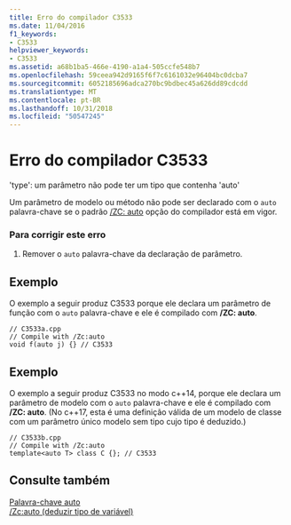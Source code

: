 ```yaml
---
title: Erro do compilador C3533
ms.date: 11/04/2016
f1_keywords:
- C3533
helpviewer_keywords:
- C3533
ms.assetid: a68b1ba5-466e-4190-a1a4-505ccfe548b7
ms.openlocfilehash: 59ceea942d9165f6f7c6161032e96404bc0dcba7
ms.sourcegitcommit: 6052185696adca270bc9bdbec45a626dd89cdcdd
ms.translationtype: MT
ms.contentlocale: pt-BR
ms.lasthandoff: 10/31/2018
ms.locfileid: "50547245"
---
```

# <a name="compiler-error-c3533"></a>Erro do compilador C3533

'type': um parâmetro não pode ter um tipo que contenha 'auto'

Um parâmetro de modelo ou método não pode ser declarado com o `auto` palavra-chave se o padrão [/ZC: auto](../../build/reference/zc-auto-deduce-variable-type.md) opção do compilador está em vigor.

### <a name="to-correct-this-error"></a>Para corrigir este erro

1. Remover o `auto` palavra-chave da declaração de parâmetro.

## <a name="example"></a>Exemplo

O exemplo a seguir produz C3533 porque ele declara um parâmetro de função com o `auto` palavra-chave e ele é compilado com **/ZC: auto**.

```
// C3533a.cpp
// Compile with /Zc:auto
void f(auto j) {} // C3533
```

## <a name="example"></a>Exemplo

O exemplo a seguir produz C3533 no modo c++14, porque ele declara um parâmetro de modelo com o `auto` palavra-chave e ele é compilado com **/ZC: auto**. (No c++17, esta é uma definição válida de um modelo de classe com um parâmetro único modelo sem tipo cujo tipo é deduzido.)

```
// C3533b.cpp
// Compile with /Zc:auto
template<auto T> class C {}; // C3533
```

## <a name="see-also"></a>Consulte também

[Palavra-chave auto](../../cpp/auto-keyword.md)<br/>
[/Zc:auto (deduzir tipo de variável)](../../build/reference/zc-auto-deduce-variable-type.md)
